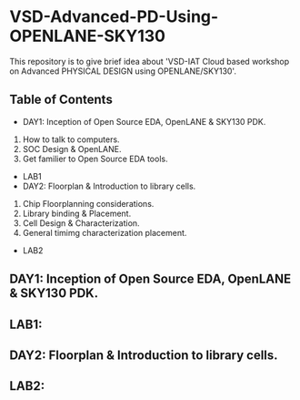 # VSD-Advanced-PD-Using-OPENLANE-SKY130
This repository is to give brief idea about 'VSD-IAT Cloud based workshop on Advanced PHYSICAL DESIGN using OPENLANE/SKY130'. 
## Table of Contents
* DAY1: Inception of Open Source EDA, OpenLANE & SKY130 PDK.
1. How to talk to computers.
2. SOC Design & OpenLANE.
3. Get familier to Open Source EDA tools.
* LAB1
* DAY2: Floorplan & Introduction to library cells.
1. Chip Floorplanning considerations.
2. Library binding & Placement.
3. Cell Design & Characterization.
4. General timimg characterization placement.
* LAB2
## DAY1: Inception of Open Source EDA, OpenLANE & SKY130 PDK.

## LAB1:
## DAY2: Floorplan & Introduction to library cells.
## LAB2:
